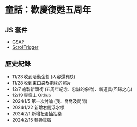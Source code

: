 # 童話：歡慶復甦五周年

## JS 套件

- [GSAP](https://greensock.com/)
- [ScrollTrigger](https://greensock.com/)

## 歷史紀錄

- 11/23 收到活動企劃 (內容還有缺)
- 11/28 收到束口袋及抱枕的照片
- 12/7  繪製新頭銜 (五周年紀念、忠誠的象徵)、新道具(回歸之心)
- 12/19 專案上 Github
- 2024/1/5 第一次討論 (我、喬喬及閒閒)
- 2024/1/22 新增右側浮水標
- 2024/2/1  新增扭蛋抽抽樂
- 2024/2/15 轉換電腦